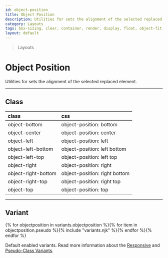 ```yaml
---
id: object-position
title: Object Position
description: Utilities for sets the alignment of the selected replaced element.
category: Layouts
tags: box-sizing, clear, container, render, display, float, object-fit, overflow, position, top/bottom/left/right, visibility, z-index
layout: default
---
```


> Layouts

# Object Position

Utilities for sets the alignment of the selected replaced element.

---

## Class

| <span class="px-3 py-1 text-white (dark)text-charcoal-100 bg-charcoal-100 (dark)bg-gray-600 rounded-full">class</span> | <span class="px-3 py-1 text-white (dark)text-charcoal-100 bg-charcoal-100 (dark)bg-gray-600 rounded-full">css</span> |
|:--|:--|
| object-bottom | object-position: bottom |
| object-center | object-position: center |
| object-left | object-position: left |
| object-left-bottom | object-position: left bottom |
| object-left-top | object-position: left top |
| object-right | object-position: right |
| object-right-bottom | object-position: right bottom |
| object-right-top | object-position: right top |
| object-top | object-position: top |

---

## Variant

<y class="flex flex-gap-2 flex-wrap justify-start items-center">{% for objectposition in variants.objectposition %}{% for item in objectposition.pseudo %}{% include "variants.njk" %}{% endfor %}{% endfor %}</y>

Default enabled variants. Read more information about the [Responsive](/responsive) and [Pseudo-Class Variants](/pseudo-class-variants/).